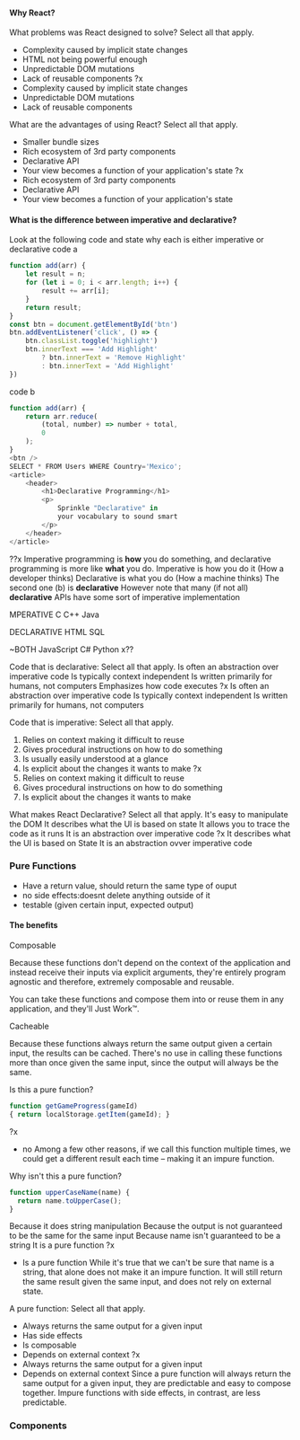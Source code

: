 

#### Why React?


What problems was React designed to solve? Select all that apply.
- Complexity caused by implicit state changes
- HTML not being powerful enough
- Unpredictable DOM mutations
- Lack of reusable components
?x
- Complexity caused by implicit state changes
- Unpredictable DOM mutations
- Lack of reusable components

What are the advantages of using React? Select all that apply.
- Smaller bundle sizes
- Rich ecosystem of 3rd party components
- Declarative API
- Your view becomes a function of your application's state
?x
- Rich ecosystem of 3rd party components
- Declarative API
- Your view becomes a function of your application's state


#### What is the difference between imperative and declarative?
Look at the following code and state why each is either imperative or declarative
code a
```js
function add(arr) {
    let result = n;
    for (let i = 0; i < arr.length; i++) {
        result += arr[i];
    }
    return result;
}
const btn = document.getElementById('btn')
btn.addEventListener('click', () => {
    btn.classList.toggle('highlight')
    btn.innerText === 'Add Highlight'
        ? btn.innerText = 'Remove Highlight'
        : btn.innerText = 'Add Highlight'
})
```
code b
```js
function add(arr) {
    return arr.reduce(
        (total, number) => number + total,
        0
    );
}
<btn />
SELECT * FROM Users WHERE Country='Mexico';
<article>
    <header>
        <h1>Declarative Programming</h1>
        <p>
            Sprinkle "Declarative" in
            your vocabulary to sound smart
        </p>
    </header>
</article>
```

??x
Imperative programming is **how** you do something, and declarative programming is more like **what** you do.
Imperative is how you do it (How a developer thinks)
Declarative is what you do (How a machine thinks)
The second one (b) is **declarative**
However note that many (if not all) **declarative** APIs have some sort of imperative implementation

MPERATIVE
C
C++
Java

DECLARATIVE
HTML
SQL

~BOTH
JavaScript
C#
Python
x??


Code that is declarative: Select all that apply.
Is often an abstraction over imperative code
Is typically context independent
Is written primarily for humans, not computers
Emphasizes how code executes
?x
Is often an abstraction over imperative code
Is typically context independent
Is written primarily for humans, not computers


Code that is imperative: Select all that apply.
1. Relies on context making it difficult to reuse
2. Gives procedural instructions on how to do something
3. Is usually easily understood at a glance
4. Is explicit about the changes it wants to make
?x
5. Relies on context making it difficult to reuse
6. Gives procedural instructions on how to do something
7. Is explicit about the changes it wants to make


What makes React Declarative? Select all that apply.
It's easy to manipulate the DOM
It describes what the Ul is based on state
It allows you to trace the code as it runs
It is an abstraction over imperative code
?x
It describes what the UI is based on State
It is an abstraction ovver imperative code

### Pure Functions

- Have a return value, should return the same type of ouput
- no side effects:doesnt delete anything outside of it
- testable (given certain input, expected output)


#### The benefits
Composable

Because these functions don't depend on the context of the application and instead receive their inputs via explicit arguments, they're entirely program agnostic and therefore, extremely composable and reusable.

You can take these functions and compose them into or reuse them in any application, and they'll Just Work™.

Cacheable

Because these functions always return the same output given a certain input, the results can be cached. There's no use in calling these functions more than once given the same input, since the output will always be the same.


Is this a pure function?
```js
function getGameProgress(gameId)
{ return localStorage.getItem(gameId); }
```
?x
- no
Among a few other reasons, if we call this function multiple times, we could get a different result each time – making it an impure function.


Why isn't this a pure function?
```js
function upperCaseName(name) {
  return name.toUpperCase();
}
```
Because it does string manipulation
Because the output is not guaranteed to be the same for the same input
Because name isn't guaranteed to be a string
It is a pure function
?x
- Is a pure function
While it's true that we can't be sure that name is a string, that alone does not make it an impure function. It will still return the same result given the same input, and does not rely on external state.

A pure function: Select all that apply.
- Always returns the same output for a given input
- Has side effects
- Is composable
- Depends on external context
?x
- Always returns the same output for a given input
- Depends on external context
Since a pure function will always return the same output for a given input, they are predictable and easy to compose together. Impure functions with side effects, in contrast, are less predictable.


### Components




